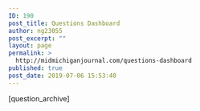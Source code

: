 ```yaml
---
ID: 190
post_title: Questions Dashboard
author: ng23055
post_excerpt: ""
layout: page
permalink: >
  http://midmichiganjournal.com/questions-dashboard
published: true
post_date: 2019-07-06 15:53:40
---
```

[question_archive]